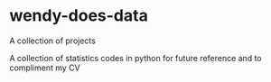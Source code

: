 # wendy-does-data
A collection of projects 

A collection of statistics codes in python for future reference and to compliment my CV
